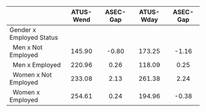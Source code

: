 
|                      |    ATUS-Wend |     ASEC-Gap |    ATUS-Wday |     ASEC-Gap |
| -------------------- | :----------: | :----------: | :----------: | :----------: |
| Gender x Employed Status |              |              |              |              |
| &nbsp;&nbsp;Men x Not Employed |       145.90 |        -0.80 |       173.25 |        -1.16 |
| &nbsp;&nbsp;Men x Employed |       220.96 |         0.26 |       118.09 |         0.25 |
| &nbsp;&nbsp;Women x Not Employed |       233.08 |         2.13 |       261.38 |         2.24 |
| &nbsp;&nbsp;Women x Employed |       254.61 |         0.24 |       194.96 |        -0.38 |

